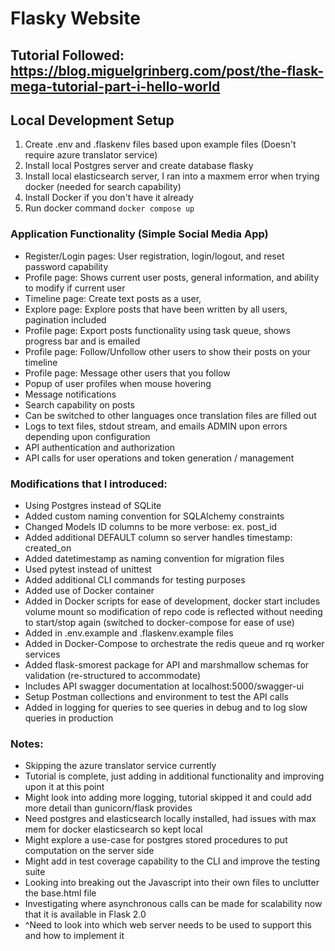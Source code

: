 # Flasky Website
## Tutorial Followed: https://blog.miguelgrinberg.com/post/the-flask-mega-tutorial-part-i-hello-world

## Local Development Setup
1. Create .env and .flaskenv files based upon example files (Doesn't require azure translator service)
2. Install local Postgres server and create database flasky
3. Install local elasticsearch server, I ran into a maxmem error when trying docker (needed for search capability)
4. Install Docker if you don't have it already
4. Run docker command `docker compose up`

### Application Functionality (Simple Social Media App)
- Register/Login pages: User registration, login/logout, and reset password capability
- Profile page: Shows current user posts, general information, and ability to modify if current user
- Timeline page: Create text posts as a user,
- Explore page: Explore posts that have been written by all users, pagination included
- Profile page: Export posts functionality using task queue, shows progress bar and is emailed
- Profile page: Follow/Unfollow other users to show their posts on your timeline
- Profile page: Message other users that you follow
- Popup of user profiles when mouse hovering
- Message notifications
- Search capability on posts
- Can be switched to other languages once translation files are filled out
- Logs to text files, stdout stream, and emails ADMIN upon errors depending upon configuration
- API authentication and authorization
- API calls for user operations and token generation / management

### Modifications that I introduced:
- Using Postgres instead of SQLite
- Added custom naming convention for SQLAlchemy constraints
- Changed Models ID columns to be more verbose: ex. post_id
- Added additional DEFAULT column so server handles timestamp: created_on
- Added datetimestamp as naming convention for migration files
- Used pytest instead of unittest
- Added additional CLI commands for testing purposes
- Added use of Docker container
- Added in Docker scripts for ease of development, docker start includes volume mount so modification of repo code is reflected without needing to start/stop again (switched to docker-compose for ease of use)
- Added in .env.example and .flaskenv.example files
- Added in Docker-Compose to orchestrate the redis queue and rq worker services
- Added flask-smorest package for API and marshmallow schemas for validation (re-structured to accommodate)
- Includes API swagger documentation at localhost:5000/swagger-ui
- Setup Postman collections and environment to test the API calls
- Added in logging for queries to see queries in debug and to log slow queries in production

### Notes:
- Skipping the azure translator service currently
- Tutorial is complete, just adding in additional functionality and improving upon it at this point
- Might look into adding more logging, tutorial skipped it and could add more detail than gunicorn/flask provides
- Need postgres and elasticsearch locally installed, had issues with max mem for docker elasticsearch so kept local
- Might explore a use-case for postgres stored procedures to put computation on the server side
- Might add in test coverage capability to the CLI and improve the testing suite
- Looking into breaking out the Javascript into their own files to unclutter the base.html file
- Investigating where asynchronous calls can be made for scalability now that it is available in Flask 2.0
- ^Need to look into which web server needs to be used to support this and how to implement it
